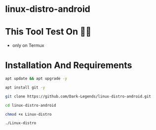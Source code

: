 # linux-distro-android




# This Tool Test On 👨‍💻
- only on Termux


# Installation And Requirements
```bash
apt update && apt upgrade -y
```


```bash
apt install git -y
```


```bash
git clone https://github.com/Dark-Legends/linux-distro-android.git
```


```bash
cd linux-distro-android
```


```bash
chmod +x Linux-distro
```


```bash
./Linux-distro
```

